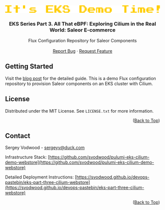 <!-- PROJECT LOGO -->
<br />
<div align="center">
  <a href="https://github.com/github_username/repo_name">
    <img src="https://raw.githubusercontent.com/svodwood/assets/main/eks-demo-time.png" alt="Logo">
  </a>
<h3 align="center">EKS Series Part 3. All That eBPF: Exploring Cilium in the Real World: Saleor E-commerce</h3>

  <p align="center">
    Flux Configuration Repository for Saleor Components
    <br />
    <br />
    <a href="https://github.com/svodwood/eks-3-flux-config-repo/issues">Report Bug</a>
    ·
    <a href="https://github.com/svodwood/eks-3-flux-config-repo/issues">Request Feature</a>
  </p>
</div>

<!-- GETTING STARTED -->
## Getting Started

Visit the [blog post](https://svodwood.github.io/devops-pastebin/eks-part-three-cilium-webstore/) for the detailed guide. This is a demo Flux configuration repository to provision Saleor components on an EKS cluster with Cilium.

<!-- LICENSE -->
## License

Distributed under the MIT License. See `LICENSE.txt` for more information.

<p align="right">(<a href="#readme-top">Back to Top</a>)</p>

<!-- CONTACT -->
## Contact

Sergey Vodwood - sergeyv@duck.com

Infrastructure Stack: [https://github.com/svodwood/pulumi-eks-cilium-demo-webstore](https://github.com/svodwood/pulumi-eks-cilium-demo-webstore)

Detailed Deployment Instructions: [https://svodwood.github.io/devops-pastebin/eks-part-three-cilium-webstore](https://svodwood.github.io/devops-pastebin/eks-part-three-cilium-webstore)

<p align="right">(<a href="#readme-top">Back to Top</a>)</p>

<!-- MARKDOWN LINKS & IMAGES -->
[Pulumi-url]: https://pulumi.com/